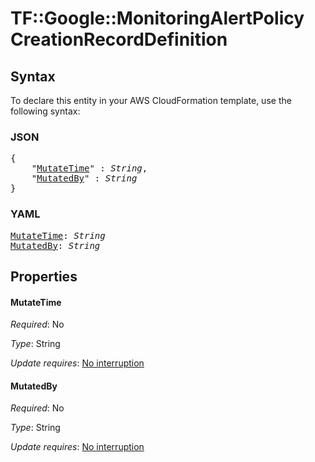 # TF::Google::MonitoringAlertPolicy CreationRecordDefinition

## Syntax

To declare this entity in your AWS CloudFormation template, use the following syntax:

### JSON

<pre>
{
    "<a href="#mutatetime" title="MutateTime">MutateTime</a>" : <i>String</i>,
    "<a href="#mutatedby" title="MutatedBy">MutatedBy</a>" : <i>String</i>
}
</pre>

### YAML

<pre>
<a href="#mutatetime" title="MutateTime">MutateTime</a>: <i>String</i>
<a href="#mutatedby" title="MutatedBy">MutatedBy</a>: <i>String</i>
</pre>

## Properties

#### MutateTime

_Required_: No

_Type_: String

_Update requires_: [No interruption](https://docs.aws.amazon.com/AWSCloudFormation/latest/UserGuide/using-cfn-updating-stacks-update-behaviors.html#update-no-interrupt)

#### MutatedBy

_Required_: No

_Type_: String

_Update requires_: [No interruption](https://docs.aws.amazon.com/AWSCloudFormation/latest/UserGuide/using-cfn-updating-stacks-update-behaviors.html#update-no-interrupt)

